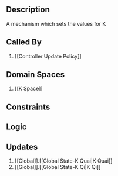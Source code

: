 ## Description

A mechanism which sets the values for K
## Called By
1. [[Controller Update Policy]]
## Domain Spaces
1. [[K Space]]
## Constraints
## Logic


## Updates

1. [[Global]].[[Global State-K Quai|K Quai]]
2. [[Global]].[[Global State-K Qi|K Qi]]
